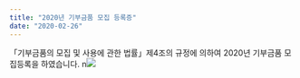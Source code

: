 ```yaml
---
title: "2020년 기부금품 모집 등록증"
date: "2020-02-26"
---
```


「기부금품의 모집 및 사용에 관한 법률」제4조의 규정에 의하여 2020년 기부금품 모집등록을 하였습니다. n![](https://r2.womenandwar.net/kboard_attached/3/202002/5e56437eec6a35219801.jpg)
